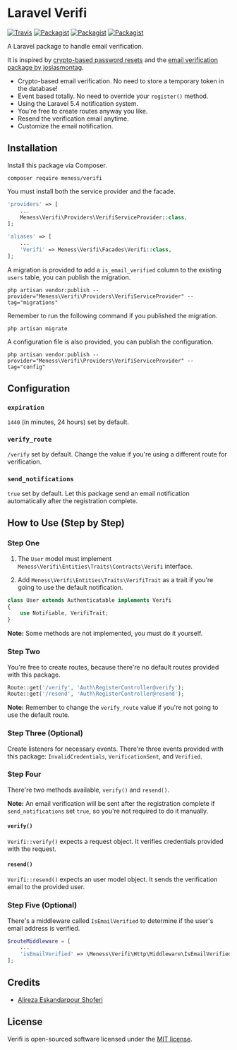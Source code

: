 # Laravel Verifi
[![Travis](https://img.shields.io/travis/rust-lang/rust.svg)](https://travis-ci.org/meness/Verifi)
[![Packagist](https://img.shields.io/packagist/dt/doctrine/orm.svg)](https://packagist.org/packages/meness/verifi)
[![Packagist](https://img.shields.io/packagist/v/symfony/symfony.svg)](https://packagist.org/packages/meness/verifi)
[![Packagist](https://img.shields.io/packagist/l/doctrine/orm.svg)](https://packagist.org/packages/meness/verifi)

A Laravel package to handle email verification.

It is inspired by [crypto-based password resets](https://github.com/laravel/framework/pull/17499) and the [email verification package by josiasmontag](https://github.com/josiasmontag/laravel-email-verification).

- Crypto-based email verification. No need to store a temporary token in the database!
- Event based totally. No need to override your `register()` method.
- Using the Laravel 5.4 notification system.
- You're free to create routes anyway you like.
- Resend the verification email anytime.
- Customize the email notification.

## Installation

Install this package via Composer.
```
composer require meness/verifi
```

You must install both the service provider and the facade.

```php
'providers' => [
    ...
    Meness\Verifi\Providers\VerifiServiceProvider::class,
];

'aliases' => [
    ...
    'Verifi' => Meness\Verifi\Facades\Verifi::class,
];
```

A migration is provided to add a `is_email_verified` column to the existing `users` table, you can publish the migration.

```
php artisan vendor:publish --provider="Meness\Verifi\Providers\VerifiServiceProvider" --tag="migrations"
```

Remember to run the following command if you published the migration.

```
php artisan migrate
```

A configuration file is also provided, you can publish the configuration.

```
php artisan vendor:publish --provider="Meness\Verifi\Providers\VerifiServiceProvider" --tag="config"
```

## Configuration

### `expiration`

`1440` (in minutes, 24 hours) set by default.

### `verify_route`

`/verify` set by default. Change the value if you're using a different route for verification.

### `send_notifications`

`true` set by default. Let this package send an email notification automatically after the registration complete.

## How to Use (Step by Step)

### Step One

1. The `User` model must implement `Meness\Verifi\Entities\Traits\Contracts\Verifi` interface.

2. Add `Meness\Verifi\Entities\Traits\VerifiTrait` as a trait if you're going to use the default notification.

```php
class User extends Authenticatable implements Verifi
{
    use Notifiable, VerifiTrait;
}
```

**Note:** Some methods are not implemented, you must do it yourself.

### Step Two

You're free to create routes, because there're no default routes provided with this package.

```php
Route::get('/verify', 'Auth\RegisterController@verify');
Route::get('/resend', 'Auth\RegisterController@resend');
```

**Note:** Remember to change the `verify_route` value if you're not going to use the default route.

### Step Three (Optional)

Create listeners for necessary events. There're three events provided with this package: `InvalidCredentials`, `VerificationSent`, and `Verified`.

### Step Four

There're two methods available, `verify()` and `resend()`.

**Note:** An email verification will be sent after the registration complete if `send_notifications`  set `true`, so you're not required to do it manually.

#### `verify()`

`Verifi::verify()` expects a request object. It verifies credentials provided with the request.

#### `resend()`

`Verifi::resend()` expects an user model object. It sends the verification email to the provided user.

### Step Five (Optional)

There's a middleware called `IsEmailVerified` to determine if the user's email address is verified.

```php
$routeMiddleware = [
    ...
    'isEmailVerified' => \Meness\Verifi\Http\Middleware\IsEmailVerified::class,
];
```

## Credits

* [Alireza Eskandarpour Shoferi](https://about.me/meness)

## License
Verifi is open-sourced software licensed under the [MIT license](http://opensource.org/licenses/MIT).